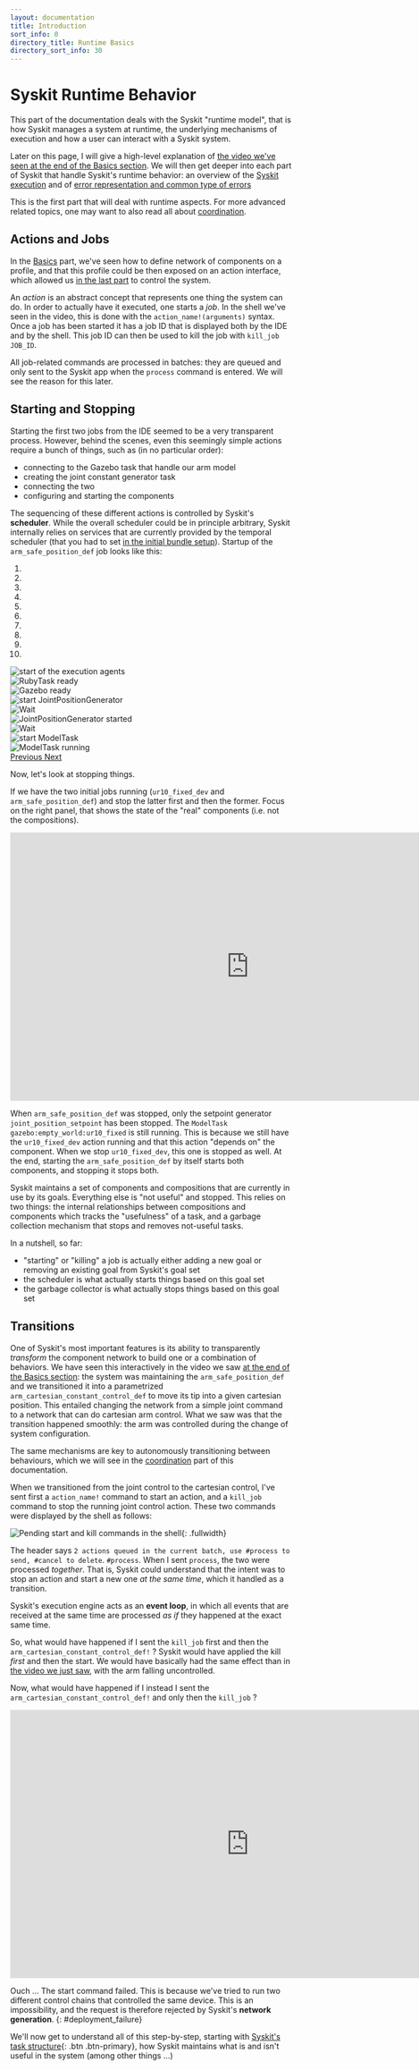 ```yaml
---
layout: documentation
title: Introduction
sort_info: 0
directory_title: Runtime Basics
directory_sort_info: 30
---
```


# Syskit Runtime Behavior

This part of the documentation deals with the Syskit "runtime model", that is
how Syskit manages a system at runtime, the underlying mechanisms of execution
and how a user can interact with a Syskit system.

Later on this page, I will give a high-level explanation of [the video we've
seen at the end of the Basics
section](../syskit_basics/deployment.html#final_video). We will then get deeper
into each part of Syskit that handle Syskit's runtime behavior: an overview of
the [Syskit execution](event_loop.html) and of [error
representation and common type of errors](exceptions.html)

This is the first part that will deal with runtime aspects. For more advanced
related topics, one may want to also read all about
[coordination](../syskit_coordination/index.html).

## Actions and Jobs

In the [Basics](../syskit_basics) part, we've seen how to define network of
components on a profile, and that this profile could be then exposed on an
action interface, which allowed us [in the last
part](../syskit_basics/deployment.html) to control the system.

An _action_ is an abstract concept that represents one thing the system can do.
In order to actually have it executed, one starts a _job_. In the shell we've
seen in the video, this is done with the `action_name!(arguments)` syntax.
Once a job has been started it has a job ID that is displayed both by the IDE
and by the shell. This job ID can then be used to kill the job with `kill_job
JOB_ID`.

All job-related commands are processed in batches: they are queued and only
sent to the Syskit app when the `process` command is entered. We will see the
reason for this later.

## Starting and Stopping

Starting the first two jobs from the IDE seemed to be a very transparent
process. However, behind the scenes, even this seemingly simple actions require
a bunch of things, such as (in no particular order):

- connecting to the Gazebo task that handle our arm model
- creating the joint constant generator task
- connecting the two
- configuring and starting the components

The sequencing of these different actions is controlled by Syskit's
**scheduler**. While the overall scheduler could be in principle arbitrary,
Syskit internally relies on services that are currently provided by
the temporal scheduler (that you had to set [in the initial bundle
setup](../syskit_basics/getting_started.html#initial_setup)). Startup of
the `arm_safe_position_def` job looks like this:

<div id="job_start_step_by_step" class="carousel slide" data-ride="carousel">
  <!-- Indicators -->
  <ol class="carousel-indicators">
    <li data-target="#job_start_step_by_step" data-slide-to="0" class="active"></li>
    <li data-target="#job_start_step_by_step" data-slide-to="1"></li>
    <li data-target="#job_start_step_by_step" data-slide-to="2"></li>
    <li data-target="#job_start_step_by_step" data-slide-to="3"></li>
    <li data-target="#job_start_step_by_step" data-slide-to="4"></li>
    <li data-target="#job_start_step_by_step" data-slide-to="5"></li>
    <li data-target="#job_start_step_by_step" data-slide-to="6"></li>
    <li data-target="#job_start_step_by_step" data-slide-to="7"></li>
    <li data-target="#job_start_step_by_step" data-slide-to="8"></li>
    <li data-target="#job_start_step_by_step" data-slide-to="9"></li>
  </ol>

  <!-- Wrapper for slides -->
  <div class="carousel-inner" role="listbox">
    <div class="item active"><img src="media/scheduling_1.png" alt="start of the execution agents"></div>
    <div class="item"><img src="media/scheduling_2.png" alt="RubyTask ready"></div>
    <div class="item"><img src="media/scheduling_3.png" alt="Gazebo ready"></div>
    <div class="item"><img src="media/scheduling_4.png" alt="start JointPositionGenerator"></div>
    <div class="item"><img src="media/scheduling_5.png" alt="Wait"></div>
    <div class="item"><img src="media/scheduling_6.png" alt="JointPositionGenerator started"></div>
    <div class="item"><img src="media/scheduling_7.png" alt="Wait"></div>
    <div class="item"><img src="media/scheduling_8.png" alt="start ModelTask"></div>
    <div class="item"><img src="media/scheduling_9.png" alt="ModelTask running"></div>
  </div>

  <!-- Controls -->
  <a class="left carousel-control" href="#job_start_step_by_step" role="button" data-slide="prev">
    <span class="glyphicon glyphicon-chevron-left" aria-hidden="true"></span>
    <span class="sr-only">Previous</span>
  </a>
  <a class="right carousel-control" href="#job_start_step_by_step" role="button" data-slide="next">
    <span class="glyphicon glyphicon-chevron-right" aria-hidden="true"></span>
    <span class="sr-only">Next</span>
  </a>
</div>

Now, let's look at stopping things.

If we have the two initial jobs running (`ur10_fixed_dev` and
`arm_safe_position_def`) and stop the latter first and then the former. Focus
on the right panel, that shows the state of the "real" components (i.e. not the
compositions).

<div class="fluid-video" id="start_stop_video">
<iframe width="853" height="480" src="https://www.youtube.com/embed/DBsJxvX1rVs?rel=0&amp;showinfo=0" frameborder="0" allowfullscreen></iframe>
</div>

When `arm_safe_position_def` was stopped, only the setpoint generator
`joint_position_setpoint` has been stopped. The `ModelTask`
`gazebo:empty_world:ur10_fixed` is still running. This is because we still have
the `ur10_fixed_dev` action running and that this action "depends on" the
component. When we stop `ur10_fixed_dev`, this one is stopped as well.  At the
end, starting the `arm_safe_position_def` by itself starts both components, and
stopping it stops both.

Syskit maintains a set of components and compositions that are currently in use
by its goals. Everything else is "not useful" and stopped. This relies on two
things: the internal relationships between compositions and components which
tracks the "usefulness" of a task, and a garbage collection mechanism that
stops and removes not-useful tasks.

In a nutshell, so far:

- "starting" or "killing" a job is actually either adding a new goal
  or removing an existing goal from Syskit's goal set
- the scheduler is what actually starts things based on this goal set
- the garbage collector is what actually stops things based on this goal set

## Transitions

One of Syskit's most important features is its ability to transparently
_transform_ the component network to build one or a combination of behaviors.
We have seen this interactively in the video we saw [at the end of the Basics
section](../syskit_basics/deployment.html#final_video): the system was maintaining the
`arm_safe_position_def` and we transitioned it into a parametrized
`arm_cartesian_constant_control_def` to move its tip into a given cartesian
position. This entailed changing the network from a simple joint command to a
network that can do cartesian arm control. What we saw was that the transition
happened smoothly: the arm was controlled during the change of system
configuration.

The same mechanisms are key to autonomously transitioning between behaviours,
which we will see in the [coordination](../syskit_coordination/index.html) part
of this documentation.

When we transitioned from the joint control to the cartesian control, I've sent
first a `action_name!` command to start an action, and a `kill_job` command to
stop the running joint control action. These two commands were displayed by the
shell as follows:

![Pending start and kill commands in the shell](media/shell_pending_start_and_kill.png){: .fullwidth}

The header says `2 actions queued in the current batch, use #process to send,
#cancel to delete`. `#process`. When I sent `process`, the two were processed
_together_. That is, Syskit could understand that the intent was to stop an
action and start a new one _at the same time_, which it handled as a transition.

Syskit's execution engine acts as an **event loop**, in which all events that
are received at the same time are processed _as if_ they happened at the exact
same time.

So, what would have happened if I sent the `kill_job` first and then the
`arm_cartesian_constant_control_def!` ? Syskit would have applied the kill
_first_ and then the start. We would have basically had the same effect than in
[the video we just saw](#start_stop_video), with the arm falling uncontrolled.


Now, what would have happened if I instead I sent the
`arm_cartesian_constant_control_def!` and only then the `kill_job` ?

<div class="fluid-video">
<iframe width="853" height="480" src="https://www.youtube.com/embed/LkmR9AFo5ek?rel=0&amp;showinfo=0" frameborder="0" allowfullscreen></iframe>
</div>

Ouch … The start command failed. This is because we've tried to run two
different control chains that controlled the same device. This is an
impossibility, and the request is therefore rejected by Syskit's **network
generation**.
{: #deployment_failure}

We'll now get to understand all of this step-by-step, starting with [Syskit's
task structure](task_structure.html){: .btn .btn-primary}, how Syskit maintains
what is and isn't useful in the system (among other things …)

